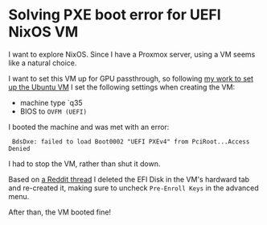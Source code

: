 # Solving PXE boot error for UEFI NixOS VM

I want to explore NixOS.
Since I have a Proxmox server, using a VM seems like a natural choice.

I want to set this VM up for GPU passthrough,
so following [my work to set up the Ubuntu VM](./240219-configure-pci-passthrough-for-gpu#vm-configuration) I set the following settings when creating the VM:

- machine type `q35
- BIOS to `OVFM (UEFI)`

I booted the machine and was met with an error:

```
 BdsDxe: failed to load Boot0002 "UEFI PXEv4" from PciRoot...Access Denied
```

I had to stop the VM, rather than shut it down.

Based on [a Reddit thread](https://www.reddit.com/r/Proxmox/comments/qil7qy/unable_to_pxe_boot_uefibased_vms/) I deleted the EFI Disk in the VM's hardward tab and re-created it,
making sure to uncheck `Pre-Enroll Keys` in the advanced menu.

After than, the VM booted fine!
